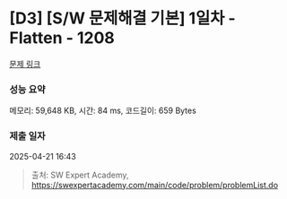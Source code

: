# [D3] [S/W 문제해결 기본] 1일차 - Flatten - 1208 

[문제 링크](https://swexpertacademy.com/main/code/problem/problemDetail.do?contestProbId=AV139KOaABgCFAYh) 

### 성능 요약

메모리: 59,648 KB, 시간: 84 ms, 코드길이: 659 Bytes

### 제출 일자

2025-04-21 16:43



> 출처: SW Expert Academy, https://swexpertacademy.com/main/code/problem/problemList.do